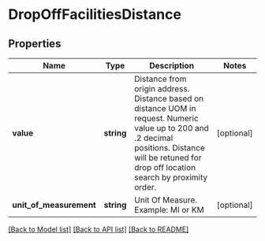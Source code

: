 # DropOffFacilitiesDistance

## Properties
Name | Type | Description | Notes
------------ | ------------- | ------------- | -------------
**value** | **string** | Distance from origin address. Distance based on distance UOM in request.  Numeric value up to 200 and .2 decimal positions. Distance will be retuned for drop off location search by proximity order. | [optional] 
**unit_of_measurement** | **string** | Unit Of Measure. Example: MI or KM | [optional] 

[[Back to Model list]](../../README.md#documentation-for-models) [[Back to API list]](../../README.md#documentation-for-api-endpoints) [[Back to README]](../../README.md)

